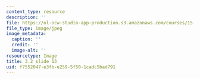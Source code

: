 ```yaml
---
content_type: resource
description: ''
file: https://ol-ocw-studio-app-production.s3.amazonaws.com/courses/15-s21-nuts-and-bolts-of-business-plans-january-iap-2014/f7552047e3fbe2595f501cadc5bad791_Slide13.JPG
file_type: image/jpeg
image_metadata:
  caption: ''
  credit: ''
  image-alt: ''
resourcetype: Image
title: 3.2 slide 13
uid: f7552047-e3fb-e259-5f50-1cadc5bad791
---
```

